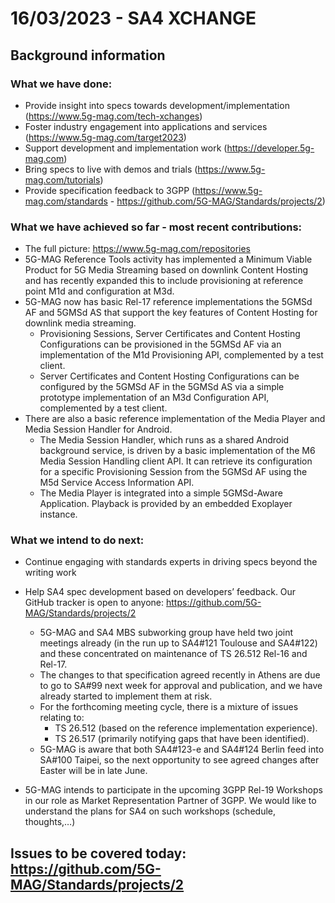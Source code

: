 # 16/03/2023 - SA4 XCHANGE
## Background information
### What we have done:

* Provide insight into specs towards development/implementation (https://www.5g-mag.com/tech-xchanges)
* Foster industry engagement into applications and services (https://www.5g-mag.com/target2023)
* Support development and implementation work (https://developer.5g-mag.com)
* Bring specs to live with demos and trials (https://www.5g-mag.com/tutorials)
* Provide specification feedback to 3GPP (https://www.5g-mag.com/standards - https://github.com/5G-MAG/Standards/projects/2)

### What we have achieved so far - most recent contributions:
* The full picture: https://www.5g-mag.com/repositories
* 5G-MAG Reference Tools activity has implemented a Minimum Viable Product for 5G Media Streaming based on downlink Content Hosting and has recently expanded this to include provisioning at reference point M1d and configuration at M3d.
* 5G-MAG now has basic Rel-17 reference implementations the 5GMSd AF and 5GMSd AS that support the key features of Content Hosting for downlink media streaming.
  * Provisioning Sessions, Server Certificates and Content Hosting Configurations can be provisioned in the 5GMSd AF via an implementation of the M1d Provisioning API, complemented by a test client.
  * Server Certificates and Content Hosting Configurations can be configured by the 5GMSd AF in the 5GMSd AS via a simple prototype implementation of an M3d Configuration API, complemented by a test client.
* There are also a basic reference implementation of the Media Player and Media Session Handler for Android.
  * The Media Session Handler, which runs as a shared Android background service, is driven by a basic implementation of the M6 Media Session Handling client API. It can retrieve its configuration for a specific Provisioning Session from the 5GMSd AF using the M5d Service Access Information API.
  * The Media Player is integrated into a simple 5GMSd-Aware Application. Playback is provided by an embedded Exoplayer instance.

### What we intend to do next:
* Continue engaging with standards experts in driving specs beyond the writing work
* Help SA4 spec development based on developers’ feedback. Our GitHub tracker is open to anyone: https://github.com/5G-MAG/Standards/projects/2
  * 5G-MAG and SA4 MBS subworking group have held two joint meetings already (in the run up to SA4#121 Toulouse and SA4#122) and these concentrated on maintenance of TS 26.512 Rel-16 and Rel-17.
  * The changes to that specification agreed recently in Athens are due to go to SA#99 next week for approval and publication, and we have already started to implement them at risk.
  * For the forthcoming meeting cycle, there is a mixture of issues relating to:
    * TS 26.512 (based on the reference implementation experience).
    * TS 26.517 (primarily notifying gaps that have been identified).
  * 5G-MAG is aware that both SA4#123-e and SA4#124 Berlin feed into SA#100 Taipei, so the next opportunity to see agreed changes after Easter will be in late June.

* 5G-MAG intends to participate in the upcoming 3GPP Rel-19 Workshops in our role as Market Representation Partner of 3GPP. We would like to understand the plans for SA4 on such workshops (schedule, thoughts,…)

## Issues to be covered today: https://github.com/5G-MAG/Standards/projects/2
